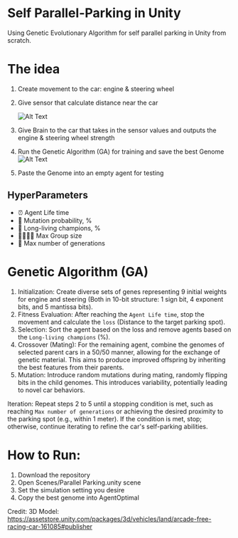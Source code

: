 # Self Parallel-Parking in Unity
Using Genetic Evolutionary Algorithm for self parallel parking in Unity from scratch.

# The idea
1. Create movement to the car: engine & steering wheel
2. Give sensor that calculate distance near the car
   
   ![Alt Text](ReadMeAsset/Sensor.gif)
4. Give Brain to the car that takes in the sensor values and outputs the engine & steering wheel strength
5. Run the Genetic Algorithm (GA) for training and save the best Genome
   ![Alt Text](ReadMeAsset/Generations.gif)
7. Paste the Genome into an empty agent for testing

## HyperParameters
- ⏰ Agent Life time
- 👾 Mutation probability, %
- 💪 Long-living champions, %
- 👩‍👨‍👧‍👦 Max Group size
- 📅 Max number of generations

# Genetic Algorithm (GA)
1. Initialization: Create diverse sets of genes representing 9 initial weights for engine and steering (Both in 10-bit structure: 1 sign bit, 4 exponent bits, and 5 mantissa bits).
2. Fitness Evaluation: After reaching the `Agent Life time`, stop the movement and calculate the `loss` (Distance to the target parking spot).
3. Selection: Sort the agent based on the loss and remove agents based on the `Long-living champions` (%). 
4. Crossover (Mating): For the remaining agent, combine the genomes of selected parent cars in a 50/50 manner, allowing for the exchange of genetic material. This aims to produce improved offspring by inheriting the best features from their parents.
5. Mutation: Introduce random mutations during mating, randomly flipping bits in the child genomes. This introduces variability, potentially leading to novel car behaviors.

Iteration: Repeat steps 2 to 5 until a stopping condition is met, such as reaching `Max number of generations` or achieving the desired proximity to the parking spot (e.g., within 1 meter). If the condition is met, stop; otherwise, continue iterating to refine the car's self-parking abilities.

# How to Run:
1. Download the repository
2. Open Scenes/Parallel Parking.unity scene
3. Set the simulation setting you desire
4. Copy the best genome into AgentOptimal

Credit:
3D Model: https://assetstore.unity.com/packages/3d/vehicles/land/arcade-free-racing-car-161085#publisher
